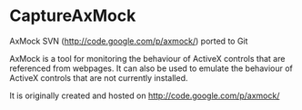CaptureAxMock
=============

AxMock SVN (http://code.google.com/p/axmock/) ported to Git

AxMock is a tool for monitoring the behaviour of ActiveX controls that are referenced from webpages. It can also be used to emulate the behaviour of ActiveX controls that are not currently installed. 

It is originally created and hosted on http://code.google.com/p/axmock/